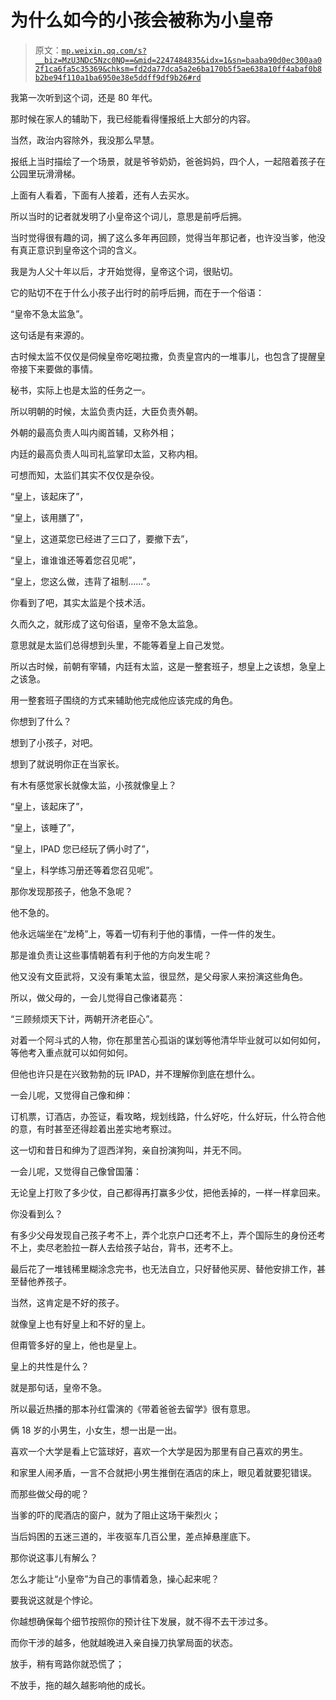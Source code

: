 # 为什么如今的小孩会被称为小皇帝

> 原文：[`mp.weixin.qq.com/s?__biz=MzU3NDc5Nzc0NQ==&mid=2247484835&idx=1&sn=baaba90d0ec300aa02f1ca6fa5c35369&chksm=fd2da77dca5a2e6ba170b5f5ae638a10ff4abaf0b8b2be94f110a1ba6950e38e5ddff9df9b26#rd`](http://mp.weixin.qq.com/s?__biz=MzU3NDc5Nzc0NQ==&mid=2247484835&idx=1&sn=baaba90d0ec300aa02f1ca6fa5c35369&chksm=fd2da77dca5a2e6ba170b5f5ae638a10ff4abaf0b8b2be94f110a1ba6950e38e5ddff9df9b26#rd)

我第一次听到这个词，还是 80 年代。

那时候在家人的辅助下，我已经能看得懂报纸上大部分的内容。

当然，政治内容除外，我没那么早慧。

报纸上当时描绘了一个场景，就是爷爷奶奶，爸爸妈妈，四个人，一起陪着孩子在公园里玩滑滑梯。

上面有人看着，下面有人接着，还有人去买水。

所以当时的记者就发明了小皇帝这个词儿，意思是前呼后拥。

当时觉得很有趣的词，搁了这么多年再回顾，觉得当年那记者，也许没当爹，他没有真正意识到皇帝这个词的含义。

我是为人父十年以后，才开始觉得，皇帝这个词，很贴切。

它的贴切不在于什么小孩子出行时的前呼后拥，而在于一个俗语：

“皇帝不急太监急”。

这句话是有来源的。

古时候太监不仅仅是伺候皇帝吃喝拉撒，负责皇宫内的一堆事儿，也包含了提醒皇帝接下来要做的事情。

秘书，实际上也是太监的任务之一。

所以明朝的时候，太监负责内廷，大臣负责外朝。

外朝的最高负责人叫内阁首辅，又称外相；

内廷的最高负责人叫司礼监掌印太监，又称内相。

可想而知，太监们其实不仅仅是杂役。

“皇上，该起床了”，

“皇上，该用膳了”，

“皇上，这道菜您已经进了三口了，要撤下去”，

“皇上，谁谁谁还等着您召见呢”，

“皇上，您这么做，违背了祖制......”。

你看到了吧，其实太监是个技术活。

久而久之，就形成了这句俗语，皇帝不急太监急。

意思就是太监们总得想到头里，不能等着皇上自己发觉。

所以古时候，前朝有宰辅，内廷有太监，这是一整套班子，想皇上之该想，急皇上之该急。

用一整套班子围绕的方式来辅助他完成他应该完成的角色。

你想到了什么？

想到了小孩子，对吧。

想到了就说明你正在当家长。

有木有感觉家长就像太监，小孩就像皇上？

“皇上，该起床了”，

“皇上，该睡了”，

“皇上，IPAD 您已经玩了俩小时了”，

“皇上，科学练习册还等着您召见呢”。

那你发现那孩子，他急不急呢？

他不急的。

他永远端坐在“龙椅”上，等着一切有利于他的事情，一件一件的发生。

那是谁负责让这些事情朝着有利于他的方向发生呢？

他又没有文臣武将，又没有秉笔太监，很显然，是父母家人来扮演这些角色。

所以，做父母的，一会儿觉得自己像诸葛亮：

“三顾频烦天下计，两朝开济老臣心”。

对着一个阿斗式的人物，你在那里苦心孤诣的谋划等他清华毕业就可以如何如何，等他考入重点就可以如何如何。

但他也许只是在兴致勃勃的玩 IPAD，并不理解你到底在想什么。

一会儿呢，又觉得自己像和绅：

订机票，订酒店，办签证，看攻略，规划线路，什么好吃，什么好玩，什么符合他的意，有时甚至还得趁着出差实地考察过。

这一切和昔日和绅为了逗西洋狗，亲自扮演狗叫，并无不同。

一会儿呢，又觉得自己像曾国藩：

无论皇上打败了多少仗，自己都得再打赢多少仗，把他丢掉的，一样一样拿回来。

你没看到么？

有多少父母发现自己孩子考不上，弄个北京户口还考不上，弄个国际生的身份还考不上，卖尽老脸拉一群人去给孩子站台，背书，还考不上。

最后花了一堆钱稀里糊涂念完书，也无法自立，只好替他买房、替他安排工作，甚至替他养孩子。

当然，这肯定是不好的孩子。

就像皇上也有好皇上和不好的皇上。

但甭管多好的皇上，他也是皇上。

皇上的共性是什么？

就是那句话，皇帝不急。

所以最近热播的那本孙红雷演的《带着爸爸去留学》很有意思。

俩 18 岁的小男生，小女生，想一出是一出。

喜欢一个大学是看上它篮球好，喜欢一个大学是因为那里有自己喜欢的男生。

和家里人闹矛盾，一言不合就把小男生推倒在酒店的床上，眼见着就要犯错误。

而那些做父母的呢？

当爹的吓的爬酒店的窗户，就为了阻止这场干柴烈火；

当后妈困的五迷三道的，半夜驱车几百公里，差点掉悬崖底下。

那你说这事儿有解么？

怎么才能让“小皇帝”为自己的事情着急，操心起来呢？

要我说这就是个悖论。

你越想确保每个细节按照你的预计往下发展，就不得不去干涉过多。

而你干涉的越多，他就越晚进入亲自操刀执掌局面的状态。

放手，稍有弯路你就恐慌了；

不放手，拖的越久越影响他的成长。